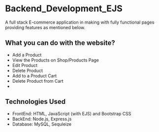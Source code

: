 # Backend_Development_EJS

A full stack E-commerce application in making with fully functional pages providing features as mentioned below.

## What you can do with the website?
* Add a Product 
* View the Products on Shop/Products Page
* Edit Product
* Delete Product
* Add to a Product Cart
* Delete Product from Cart
* 
## Technologies Used

- FrontEnd: HTML, JavaScript (with EJS) and Bootstrap CSS
- BackEnd: Node.js, Express.js
- Database: MySQL, Sequleize

